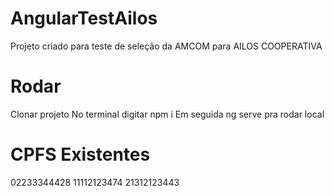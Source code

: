 # AngularTestAilos

Projeto criado para teste de seleção da AMCOM para AILOS COOPERATIVA

# Rodar 
Clonar projeto
No terminal digitar npm i
Em seguida ng serve pra rodar local

# CPFS Existentes
02233344428
11112123474
21312123443
